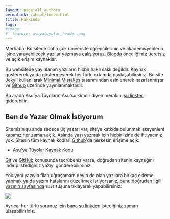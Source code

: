 ```yaml
---
layout: page_all_authors
permalink: /about/index.html
title: Hakkında
tags:
#image:
#  feature: asuyatuyolar_header.png
---
```


Merhaba! Bu sitede daha çok üniversite öğrencilerinin ve akademisyenlerin işine yarayabilecek yazılar yazmaya çalışıyoruz. Blogda önceliğimiz ücretsiz ve açık erişim kaynaklar. 

Bu websitede yayınlanan yazıların hiçbir haklı saklı değildir. Kaynak göstererek ya da göstermeyerek her türlü ortamda paylaşabilirsiniz. Bu site [Jekyll](http://jekyllrb.com) kullanılarak [Minimal Mistakes](http://mademistakes.com) tasarımından esinlenerek hazırlanmıştır ve [Github](http://github.com/) üzerinde yayınlanmaktadır.

Bu arada  Asu'ya Tüyoların Asu'su kimdir diyen merakını [şu linkten](http://www.mendeley.com/profiles/asuman-ozgur-keysan/) giderebilir.

## Ben de Yazar Olmak İstiyorum

Sitemizin şu anda sadece üç yazarı var, siteye katkıda bulunmak isteyenlere kapımız her zaman açık. Aslında yazı yazmak için hiçbir izine de ihtiyacınız yok. Sitenin tüm kaynak kodları [Github](http://github.com/)'da herkesin erişime açık:

- [Asu'ya Tüyolar Kaynak Kodu](https://github.com/ozank/asuyatuyolar/tree/gh-pages/_posts)

[Git](http://makale.kodmerkezi.net/git-nedir-git-kullanimi-git-komutlari.html) ve [GitHub](http://emirbozkir.com/blog/git-ve-github-nedir/) konusunda tecrübeniz varsa, doğrudan sitenin kaynağını indirip istediğiniz yazıyı gönderebilirsiniz.

Yok yeni yazıyla filan uğraşamam deyip de olan yazılara birkaç ekleme yapmak ya da yazım hatalarını düzeltmek istiyorsanız, bunu doğrudan [ilgili yazının sayfasında](https://github.com/ozank/asuyatuyolar/tree/gh-pages/_posts) `Edit` tuşuna tıklayarak yapabilirsiniz:

[![]({{site.url}}/images/github_edit.png)]({{site.url}}/images/github_edit.png)

Ayrıca, her türlü sorunuz için bana [şu linkden](http:/ozan.keysan.me) istediğiniz zaman ulaşabilirsiniz.
